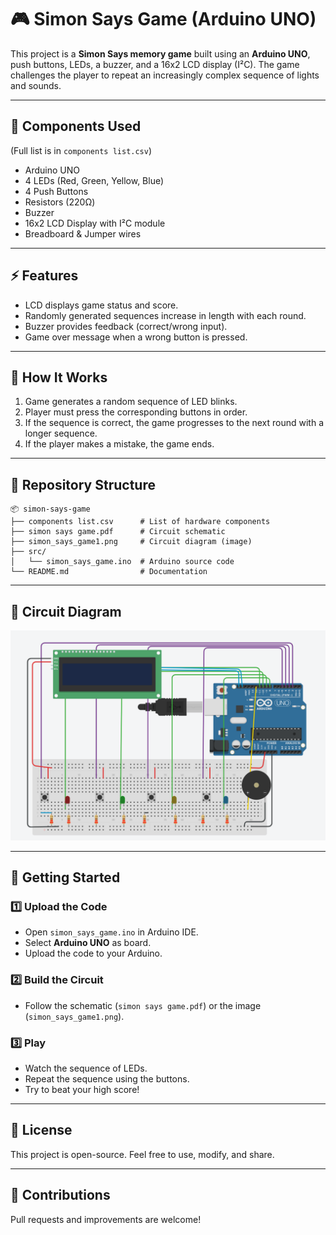 # 🎮 Simon Says Game (Arduino UNO)

This project is a **Simon Says memory game** built using an **Arduino UNO**, push buttons, LEDs, a buzzer, and a 16x2 LCD display (I²C). The game challenges the player to repeat an increasingly complex sequence of lights and sounds.

---

## 🔧 Components Used
(Full list is in `components list.csv`)

- Arduino UNO  
- 4 LEDs (Red, Green, Yellow, Blue)  
- 4 Push Buttons  
- Resistors (220Ω)  
- Buzzer  
- 16x2 LCD Display with I²C module  
- Breadboard & Jumper wires  

---

## ⚡ Features
- LCD displays game status and score.  
- Randomly generated sequences increase in length with each round.  
- Buzzer provides feedback (correct/wrong input).  
- Game over message when a wrong button is pressed.  

---

## 📜 How It Works
1. Game generates a random sequence of LED blinks.  
2. Player must press the corresponding buttons in order.  
3. If the sequence is correct, the game progresses to the next round with a longer sequence.  
4. If the player makes a mistake, the game ends.  

---

## 📂 Repository Structure
```
📦 simon-says-game
├── components list.csv      # List of hardware components
├── simon says game.pdf      # Circuit schematic
├── simon_says_game1.png     # Circuit diagram (image)
├── src/
│   └── simon_says_game.ino  # Arduino source code
└── README.md                # Documentation
```

---

## 🔌 Circuit Diagram
![Circuit](simon_says_game1.png)

---

## 🚀 Getting Started

### 1️⃣ Upload the Code
- Open `simon_says_game.ino` in Arduino IDE.  
- Select **Arduino UNO** as board.  
- Upload the code to your Arduino.

### 2️⃣ Build the Circuit
- Follow the schematic (`simon says game.pdf`) or the image (`simon_says_game1.png`).  

### 3️⃣ Play
- Watch the sequence of LEDs.  
- Repeat the sequence using the buttons.  
- Try to beat your high score!  

---

## 📄 License
This project is open-source. Feel free to use, modify, and share.  

---

## 🤝 Contributions
Pull requests and improvements are welcome!  
